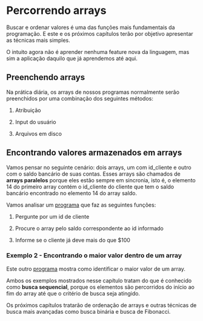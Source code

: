 # Percorrendo arrays

Buscar e ordenar valores é uma das funções mais fundamentais da programação. E este e os próximos capítulos terão por objetivo apresentar as técnicas mais simples.

O intuito agora não é aprender nenhuma feature nova da linguagem, mas sim a aplicação daquilo que já aprendemos até aqui.

## Preenchendo arrays

Na prática diária, os arrays de nossos programas normalmente serão preenchidos por uma combinação dos seguintes métodos:

1. Atribuição

2. Input do usuário

3. Arquivos em disco

## Encontrando valores armazenados em arrays

Vamos pensar no seguinte cenário: dois arrays, um com id_cliente e outro com o saldo bancário de suas contas. Esses arrays são chamados de **arrays paralelos** porque eles estão sempre em sincronia, isto é, o elemento 14 do primeiro array contém o id_cliente do cliente que tem o saldo bancário encontrado no elemento 14 do array saldo.

Vamos analisar um [programa](./sample1.c) que faz as seguintes funções:

1. Pergunte por um id de cliente

2. Procure o array pelo saldo correspondente ao id informado

3. Informe se o cliente já deve mais do que $100

### Exemplo 2 - Encontrando o maior valor dentro de um array

Este outro [programa](./sample2.c) mostra como identificar o maior valor de um array.

Ambos os exemplos mostrados nesse capítulo tratam do que é conhecido como **busca sequencial**, porque os elementos são percorridos do início ao fim do array até que o critério de busca seja atingido.

Os próximos capítulos tratarão de ordenação de arrays e outras técnicas de busca mais avançadas como busca binária e busca de Fibonacci.
